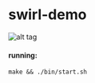 swirl-demo
=====
![alt tag](http://scratch.bloomdigital.com/~lpgauth/img/dashboard3.png)

#### running:

    make && ./bin/start.sh
